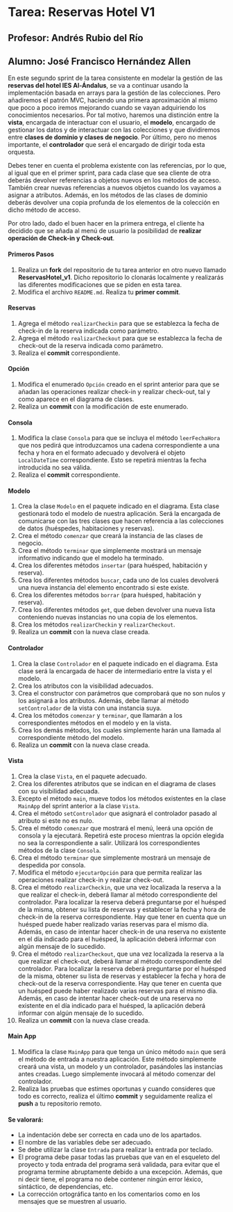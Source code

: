 # Tarea: Reservas Hotel V1
## Profesor: Andrés Rubio del Río
## Alumno: José Francisco Hernández Allen

En este segundo sprint de la tarea consistente en modelar la gestión de las **reservas del hotel IES Al-Ándalus**, se va a continuar usando la implementación basada en arrays para la gestión de las colecciones. Pero añadiremos el patrón MVC, haciendo una primera aproximación al mismo que poco a poco iremos mejorando cuando se vayan adquiriendo los conocimientos necesarios. Por tal motivo, haremos una distinción entre la **vista**, encargada de interactuar con el usuario, el **modelo**, encargado de gestionar los datos y de interactuar con las colecciones y que dividiremos entre **clases de dominio y clases de negocio**. Por último, pero no menos importante, el **controlador** que será el encargado de dirigir toda esta orquesta.

Debes tener en cuenta el problema existente con las referencias, por lo que, al igual que en el primer sprint, para cada clase que sea cliente de otra deberás devolver referencias a objetos nuevos en los métodos de acceso. También crear nuevas referencias a nuevos objetos cuando los vayamos a asignar a atributos. Además, en los métodos de las clases de dominio deberás devolver una copia profunda de los elementos de la colección en dicho método de acceso.

Por otro lado, dado el buen hacer en la primera entrega, el cliente ha decidido que se añada al menú de usuario la posibilidad de **realizar operación de Check-in y Check-out**.

#### Primeros Pasos
1. Realiza un **fork** del repositorio de tu tarea anterior en otro nuevo llamado **ReservasHotel_v1**. Dicho repositorio lo clonarás localmente y realizarás las diferentes modificaciones que se piden en esta tarea.
2. Modifica el archivo `README.md`. Realiza tu **primer commit**.

#### Reservas
1. Agrega el método `realizarCheckin` para que se establezca la fecha de check-in de la reserva indicada como parámetro.
2. Agrega el método `realizarCheckout` para que se establezca la fecha de check-out de la reserva indicada como parámetro.
3. Realiza el **commit** correspondiente.

#### Opción
1. Modifica el enumerado `Opción` creado en el sprint anterior para que se añadan las operaciones realizar check-in y realizar check-out, tal y como aparece en el diagrama de clases.
2. Realiza un **commit** con la modificación de este enumerado.

#### Consola
1. Modifica la clase `Consola` para que se incluya el método `leerFechaHora` que nos pedirá que introduzcamos una cadena correspondiente a una fecha y hora en el formato adecuado y devolverá el objeto `LocalDateTime` correspondiente. Esto se repetirá mientras la fecha introducida no sea válida.
2. Realiza el **commit** correspondiente.

#### Modelo
1. Crea la clase `Modelo` en el paquete indicado en el diagrama. Esta clase gestionará todo el modelo de nuestra aplicación. Será la encargada de comunicarse con las tres clases que hacen referencia a las colecciones de datos (huéspedes, habitaciones y reservas).
2. Crea el método `comenzar` que creará la instancia de las clases de negocio.
3. Crea el método `terminar` que simplemente mostrará un mensaje informativo indicando que el modelo ha terminado.
4. Crea los diferentes métodos `insertar` (para huésped, habitación y reserva).
5. Crea los diferentes métodos `buscar`, cada uno de los cuales devolverá una nueva instancia del elemento encontrado si este existe.
6. Crea los diferentes métodos `borrar` (para huésped, habitación y reserva).
7. Crea los diferentes métodos `get`, que deben devolver una nueva lista conteniendo nuevas instancias no una copia de los elementos.
8. Crea los métodos `realizarCheckin` y `realizarCheckout`.
9. Realiza un **commit** con la nueva clase creada.

#### Controlador
1. Crea la clase `Controlador` en el paquete indicado en el diagrama. Esta clase será la encargada de hacer de intermediario entre la vista y el modelo.
2. Crea los atributos con la visibilidad adecuados.
3. Crea el constructor con parámetros que comprobará que no son nulos y los asignará a los atributos. Además, debe llamar al método `setControlador` de la vista con una instancia suya.
4. Crea los métodos `comenzar` y `terminar`, que llamarán a los correspondientes métodos en el modelo y en la vista.
5. Crea los demás métodos, los cuales simplemente harán una llamada al correspondiente método del modelo.
6. Realiza un **commit** con la nueva clase creada.

#### Vista
1. Crea la clase `Vista`, en el paquete adecuado.
2. Crea los diferentes atributos que se indican en el diagrama de clases con su visibilidad adecuada.
3. Excepto el método `main`, mueve todos los métodos existentes en la clase `MainApp` del sprint anterior a la clase `Vista`.
4. Crea el método `setControlador` que asignará el controlador pasado al atributo si este no es nulo.
5. Crea el método `comenzar` que mostrará el menú, leerá una opción de consola y la ejecutará. Repetirá este proceso mientras la opción elegida no sea la correspondiente a salir. Utilizará los correspondientes métodos de la clase `Consola`.
6. Crea el método `terminar` que simplemente mostrará un mensaje de despedida por consola.
7. Modifica el método `ejecutarOpción` para que permita realizar las operaciones realizar check-in y realizar check-out.
8. Crea el método `realizarCheckin`, que una vez localizada la reserva a la que realizar el check-in, deberá llamar al método correspondiente del controlador. Para localizar la reserva deberá preguntarse por el huésped de la misma, obtener su lista de reservas y establecer la fecha y hora de check-in de la reserva correspondiente. Hay que tener en cuenta que un huésped puede haber realizado varias reservas para el mismo día. Además, en caso de intentar hacer check-in de una reserva no existente en el día indicado para el huésped, la aplicación deberá informar con algún mensaje de lo sucedido.
9. Crea el método `realizarCheckout`, que una vez localizada la reserva a la que realizar el check-out, deberá llamar al método correspondiente del controlador. Para localizar la reserva deberá preguntarse por el huésped de la misma, obtener su lista de reservas y establecer la fecha y hora de check-out de la reserva correspondiente. Hay que tener en cuenta que un huésped puede haber realizado varias reservas para el mismo día. Además, en caso de intentar hacer check-out de una reserva no existente en el día indicado para el huésped, la aplicación deberá informar con algún mensaje de lo sucedido.
10. Realiza un **commit** con la nueva clase creada.

#### Main App
1. Modifica la clase `MainApp` para que tenga un único método `main` que será el método de entrada a nuestra aplicación. Este método simplemente creará una vista, un modelo y un controlador, pasándoles las instancias antes creadas. Luego simplemente invocará al método comenzar del controlador.
2. Realiza las pruebas que estimes oportunas y cuando consideres que todo es correcto, realiza el último **commit** y seguidamente realiza el **push** a tu repositorio remoto.

#### Se valorará:

- La indentación debe ser correcta en cada uno de los apartados.
- El nombre de las variables debe ser adecuado.
- Se debe utilizar la clase `Entrada` para realizar la entrada por teclado.
- El programa debe pasar todas las pruebas que van en el esqueleto del proyecto y toda entrada del programa será validada, para evitar que el programa termine abruptamente debido a una excepción. Además, que ni decir tiene, el programa no debe contener ningún error léxico, sintáctico, de dependencias, etc.
- La corrección ortográfica tanto en los comentarios como en los mensajes que se muestren al usuario.
